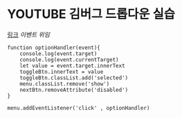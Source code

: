 # YOUTUBE 김버그 드롭다운 실습
[링크](https://www.youtube.com/watch?v=X0bf0hfE3qA)
*이벤트 위임*
```
function optionHandler(event){
    console.log(event.target)
    console.log(event.currentTarget)
    let value = event.target.innerText
    toggleBtn.innerText = value
    toggleBtn.classList.add('selected')
    menu.classList.remove('show')
    nextBtn.removeAttribute('disabled')
}

menu.addEventListener('click' , optionHandler)
```
